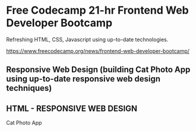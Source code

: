 # **Free Codecamp 21-hr Frontend Web Developer Bootcamp**

Refreshing HTML, CSS, Javascript using up-to-date technologies. 
 
https://www.freecodecamp.org/news/frontend-web-developer-bootcamp/

## **Responsive Web Design (building Cat Photo App using up-to-date responsive web design techniques)**

## **HTML - RESPONSIVE WEB DESIGN**
Cat Photo App

